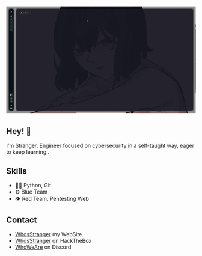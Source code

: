 <h1 align="center">
  <img src="https://github.com/whosstranger/whosstranger/blob/main/Terminal.gif" alt="Whos Stranger" />
</h1>

## Hey! 👋
I'm Stranger, Engineer focused on cybersecurity in a self-taught way, eager to keep learning..

## Skills
- 👨‍💻 Python, Git
- ⚙️ Blue Team
- 👁️ Red Team, Pentesting Web

## Contact
- [WhosStranger](https://whosstranger.github.io/) my WebSite
- [WhosStranger](https://app.hackthebox.com/profile/805901) on HackTheBox
- [WhoWeAre](https://discord.gg/guJrpySjJZ) on Discord
